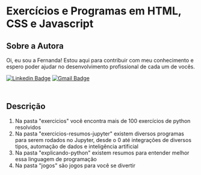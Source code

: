 # Exercícios e Programas em HTML, CSS e Javascript

## Sobre a Autora
Oi, eu sou a Fernanda! Estou aqui para contribuir com meu conhecimento e espero poder ajudar no desenvolvimento profissional de cada um de vocês.

[![Linkedin Badge](https://img.shields.io/badge/-Fernanda_Maki_Hirose-blue?style=flat-square&logo=Linkedin&logoColor=white&link=https://www.linkedin.com/in/fernanda-maki-hirose-801117208/)](https://www.linkedin.com/in/fernanda-maki-hirose-801117208/)  [![Gmail Badge](https://img.shields.io/badge/-femahi2020@gmail.com-c14438?style=flat-square&logo=Gmail&logoColor=white&link=mailto:femahi2020@gmail.com)](mailto:femahi2020@gmail.com)


## <br />Descrição
1. Na pasta "exercicios" você encontra mais de 100 exercícios de python resolvidos
2. Na pasta "exercicios-resumos-jupyter" existem diversos programas para serem rodados no Jupyter, desde o 0 até integrações de diversos tipos, automação de dados e inteligência artificial
3. Na pasta "explicando-python" existem resumos para entender melhor essa linguagem de programação
4. Na pasta "jogos" são jogos para você se divertir

